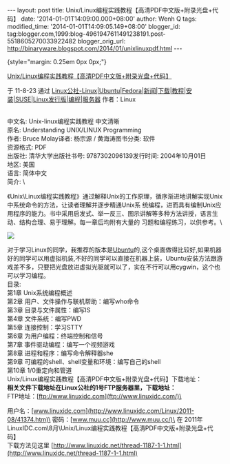 --- layout: post title:
Unix/Linux编程实践教程【高清PDF中文版+附录光盘+代码】 date:
'2014-01-01T14:09:00.000+08:00' author: Wenh Q tags: modified\_time:
'2014-01-01T14:09:05.149+08:00' blogger\_id:
tag:blogger.com,1999:blog-4961947611491238191.post-5518605270033922482
blogger\_orig\_url:
http://binaryware.blogspot.com/2014/01/unixlinuxpdf.html ---

 {style="margin: 0.25em 0px 0px;"}

[Unix/Linux编程实践教程【高清PDF中文版+附录光盘+代码】](http://www.linuxidc.com/Linux/2011-08/41374.htm)

于 11-8-23 通过
[Linux公社-Linux|Ubuntu|Fedora|新闻|下载|教程|安装|SUSE|Linux发行版|编程|服务器](http://www.linuxidc.com/)
作者：Linux

\
中文名: Unix-linux编程实践教程 中文清晰\
原名: Understanding UNIX/LINUX Programming\
作者: Bruce Molay译者: 杨宗源 / 黄海涛图书分类: 软件\
资源格式: PDF\
出版社: 清华大学出版社书号: 9787302096139发行时间: 2004年10月01日\
地区: 美国\
语言: 简体中文\
简介: \

《Unix\\Linux编程实践教程》通过解释Unix的工作原理，循序渐进地讲解实现Unix中系统命令的方法，让读者理解并逐步精通Unix系
统编程，进而具有编制Unix应用程序的能力。书中采用启发式、举一反三、图示讲解等多种方法讲授，语言生动、结构合理、易于理解。每一章后均附有大量的
习题和编程练习，以供参考。\

![](http://www.linuxidc.com/upload/2011_08/110823102234521.jpg)

对于学习Linux的同学，我推荐的版本是[Ubuntu](http://www.linuxidc.com/topicnews.aspx?tid=2 "Ubuntu")的,这个桌面做得比较好,如果机器好的同学可以用虚拟机装,不好的同学可以直接在机器上装，Ubuntu安装方法跟游戏差不多，只要把光盘放进虚拟光驱就可以了，实在不行可以用cygwin，这个也可以学习编程。\
 目录: \
 第1章 Unix系统编程概述\
第2章 用户、文件操作与联机帮助：编写who命令\
第3章 目录与文件属性：编写IS\
第4章 文件系统：编写PWD\
第5章 连接控制：学习STTY\
第6章 为用户编程：终端控制和信号\
第7章 事件驱动编程：编写一个视频游戏\
第8章 进程和程序：编写命令解释器she\
第9章 可编程的shell、shell变量和环境：编写自己的shell\
第10章 1/0重定向和管道\
 Unix/Linux编程实践教程【高清PDF中文版+附录光盘+代码】下载地址：\
 **相关文件下载地址在Linux公社的1号FTP服务器里，下载地址：** \
 FTP地址：[ftp://www.linuxidc.com](ftp://www.linuxidc.com/)\

用户名：[www.linuxidc.com](http://www.linuxidc.com/Linux/2011-08/41374.htm)\
 密码：[www.muu.cc](http://www.muu.cc/)\
 在
2011年LinuxIDC.com\\8月\\Unix/Linux编程实践教程【高清PDF中文版+附录光盘+代码】\
 下载方法见这里
[http://www.linuxidc.net/thread-1187-1-1.html](http://www.linuxidc.net/thread-1187-1-1.html)
